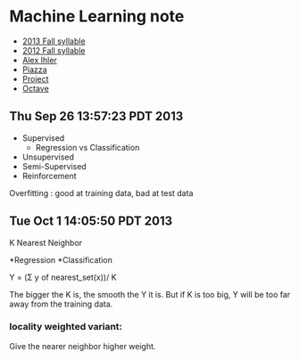 # Machine Learning note

* [2013 Fall syllable](http://sli.ics.uci.edu/Classes/2013F-273a)
* [2012 Fall syllable](http://sli.ics.uci.edu/Classes/2012F-273a)
* [Alex Ihler](http://www.ics.uci.edu/~ihler/)
* [Piazza](https://piazza.com/class/hlr1ws3vto25yy)
* [Project](http://www.kaggle.com/)
* [Octave](http://www.gnu.org/software/octave/support.html)
## Thu Sep 26 13:57:23 PDT 2013

* Supervised
    * Regression vs Classification
* Unsupervised
* Semi-Supervised
* Reinforcement


Overfitting : 
good at training data, bad at test data

## Tue Oct  1 14:05:50 PDT 2013
K Nearest Neighbor

*Regression
*Classification

Y = (Σ y of nearest_set(x))/ K

The bigger the K is, the smooth the Y it is. But if K is too big, Y will be too far away from the training data.

### locality weighted variant:
Give the nearer neighbor higher weight.






